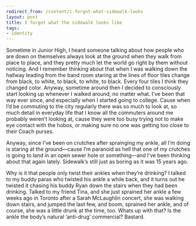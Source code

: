 ```yaml
---
redirect_from: /content/i-forgot-what-sidewalk-looks
layout: post
title: I forgot what the sidewalk looks like
tags:
- identity
---
```

Sometime in Junior High, I heard someone talking about how people who are down on themselves always look at the ground when they walk from place to place, and they pretty much let the world go right by them without noticing. And I remember thinking about that when I was walking down the hallway leading from the band room staring at the lines of floor tiles change from black, to white, to black, to white, to black. Every four tiles I think they changed color. Anyway, sometime around then I decided to consciously start looking up whenever I walked around, no matter what. I’ve been that way ever since, and especially when I started going to college. Cause when I’d be commuting to the city regularly there was so much to look at, so much detail in everyday life that I know all the commuters around me probably weren’t looking at, cause they were too busy trying not to make eye contact with the hobos, or making sure no one was getting too close to their Coach purses.

Anyway, since I’ve been on crutches after sprainging my ankle, all I’m doing is staring at the ground—cause I’m paranoid as hell that one of my crutches is going to land in an open sewer hole or something—and I’ve been thinking about that again lately. Sidewalk’s still just as boring as it was 15 years ago.

Why is it that people only twist their ankles when they’re drinking? I talked to my buddy paras who twisted his ankle a while back, and it turns out he twisted it chasing his buddy Ryan down the stairs when they had been drinking. Talked to my friend Tina, and she just sprained her ankle a few weeks ago in Toronto after a Sarah McLaughlin concert, she was walking down stairs, and jumped the last few, and boom, sprained her ankle, and of course, she was a little drunk at the time, too. Whats up with that? Is the ankle the body’s natural ‘anti-drug’ commercial? Bastard. 
